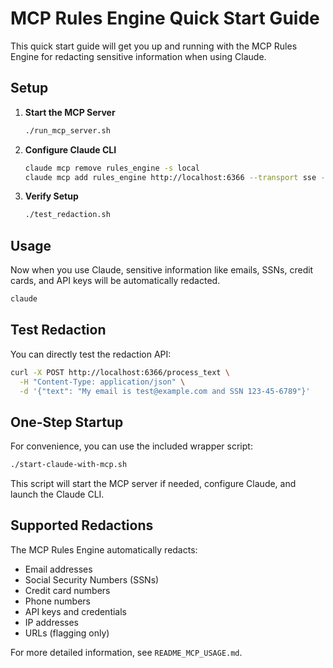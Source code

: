 # MCP Rules Engine Quick Start Guide

This quick start guide will get you up and running with the MCP Rules Engine for redacting sensitive information when using Claude.

## Setup

1. **Start the MCP Server**

   ```bash
   ./run_mcp_server.sh
   ```

2. **Configure Claude CLI**

   ```bash
   claude mcp remove rules_engine -s local
   claude mcp add rules_engine http://localhost:6366 --transport sse --scope local
   ```

3. **Verify Setup**

   ```bash
   ./test_redaction.sh
   ```

## Usage

Now when you use Claude, sensitive information like emails, SSNs, credit cards, and API keys will be automatically redacted.

```bash
claude
```

## Test Redaction

You can directly test the redaction API:

```bash
curl -X POST http://localhost:6366/process_text \
  -H "Content-Type: application/json" \
  -d '{"text": "My email is test@example.com and SSN 123-45-6789"}'
```

## One-Step Startup

For convenience, you can use the included wrapper script:

```bash
./start-claude-with-mcp.sh
```

This script will start the MCP server if needed, configure Claude, and launch the Claude CLI.

## Supported Redactions

The MCP Rules Engine automatically redacts:
- Email addresses
- Social Security Numbers (SSNs)
- Credit card numbers
- Phone numbers
- API keys and credentials
- IP addresses
- URLs (flagging only)

For more detailed information, see `README_MCP_USAGE.md`.